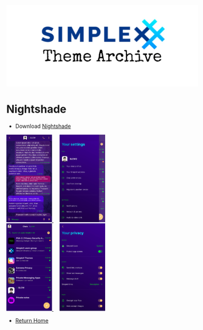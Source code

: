 ![SxC Theme Archive Banner](../resources/SxC_themeBanner.jpg)

# Nightshade

* Download [Nightshade](../themes/SxC_Nightshade.theme)

<a href="../screenshots/SxC_Nightshade01.jpg" target="_blank">
	<img src="../screenshots/SxC_Nightshade01.jpg" width="120">
</a>&nbsp;&nbsp;&nbsp;
<a href="../screenshots/SxC_Nightshade02.jpg" target="_blank">
	<img src="../screenshots/SxC_Nightshade02.jpg" width="120">
</a>
<br>
<a href="../screenshots/SxC_Nightshade03.jpg" target="_blank">
	<img src="../screenshots/SxC_Nightshade03.jpg" width="120">
</a>&nbsp;&nbsp;&nbsp;
<a href="../screenshots/SxC_Nightshade04.jpg" target="_blank">
	<img src="../screenshots/SxC_Nightshade04.jpg" width="120">
</a>

* [Return Home](../)
